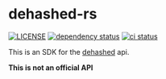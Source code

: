 # dehashed-rs

[![LICENSE](https://img.shields.io/github/license/myOmikron/dehashed-rs?color=blue)](LICENSE)
[![dependency status](https://deps.rs/repo/github/myOmikron/dehashed-rs/status.svg)](https://deps.rs/repo/github/myOmikron/dehashed-rs)
[![ci status](https://img.shields.io/github/actions/workflow/status/myOmikron/dehashed-rs/linux.yml?label=CI)](https://github.com/myOmikron/dehashed-rs/actions/workflows/linux.yml)

This is an SDK for the [dehashed](https://dehashed.com/) api.

**This is not an official API**
